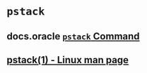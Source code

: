 # `pstack`



## docs.oracle [`pstack` Command](https://docs.oracle.com/cd/E36784_01/html/E36825/gnijj.html)



## [pstack(1) - Linux man page](https://linux.die.net/man/1/pstack)
